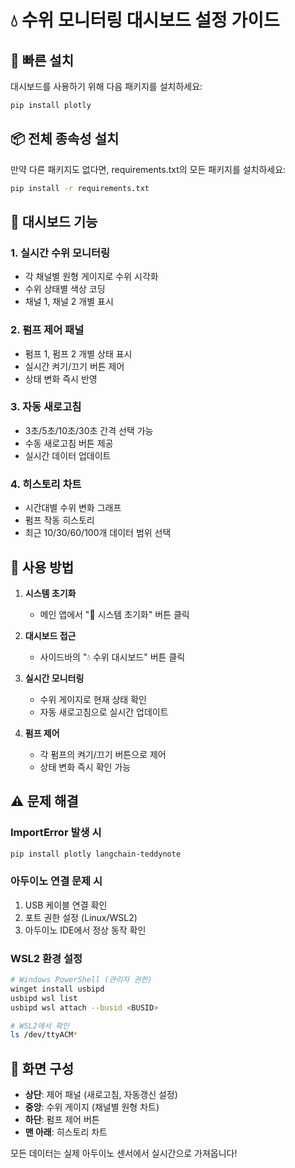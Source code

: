 # 💧 수위 모니터링 대시보드 설정 가이드

## 🚀 빠른 설치

대시보드를 사용하기 위해 다음 패키지를 설치하세요:

```bash
pip install plotly
```

## 📦 전체 종속성 설치

만약 다른 패키지도 없다면, requirements.txt의 모든 패키지를 설치하세요:

```bash
pip install -r requirements.txt
```

## 🎯 대시보드 기능

### **1. 실시간 수위 모니터링**
- 각 채널별 원형 게이지로 수위 시각화
- 수위 상태별 색상 코딩
- 채널 1, 채널 2 개별 표시

### **2. 펌프 제어 패널**
- 펌프 1, 펌프 2 개별 상태 표시
- 실시간 켜기/끄기 버튼 제어
- 상태 변화 즉시 반영

### **3. 자동 새로고침**
- 3초/5초/10초/30초 간격 선택 가능
- 수동 새로고침 버튼 제공
- 실시간 데이터 업데이트

### **4. 히스토리 차트**
- 시간대별 수위 변화 그래프
- 펌프 작동 히스토리
- 최근 10/30/60/100개 데이터 범위 선택

## 🔧 사용 방법

1. **시스템 초기화**
   - 메인 앱에서 "🔄 시스템 초기화" 버튼 클릭

2. **대시보드 접근**
   - 사이드바의 "💧 수위 대시보드" 버튼 클릭

3. **실시간 모니터링**
   - 수위 게이지로 현재 상태 확인
   - 자동 새로고침으로 실시간 업데이트

4. **펌프 제어**
   - 각 펌프의 켜기/끄기 버튼으로 제어
   - 상태 변화 즉시 확인 가능

## ⚠️ 문제 해결

### ImportError 발생 시
```bash
pip install plotly langchain-teddynote
```

### 아두이노 연결 문제 시
1. USB 케이블 연결 확인
2. 포트 권한 설정 (Linux/WSL2)
3. 아두이노 IDE에서 정상 동작 확인

### WSL2 환경 설정
```bash
# Windows PowerShell (관리자 권한)
winget install usbipd
usbipd wsl list
usbipd wsl attach --busid <BUSID>

# WSL2에서 확인
ls /dev/ttyACM*
```

## 🎨 화면 구성

- **상단**: 제어 패널 (새로고침, 자동갱신 설정)
- **중앙**: 수위 게이지 (채널별 원형 차트)
- **하단**: 펌프 제어 버튼
- **맨 아래**: 히스토리 차트

모든 데이터는 실제 아두이노 센서에서 실시간으로 가져옵니다!